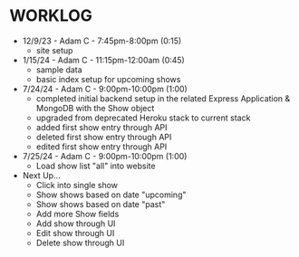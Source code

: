 # WORKLOG

- 12/9/23 - Adam C - 7:45pm-8:00pm (0:15)
    - site setup
- 1/15/24 - Adam C - 11:15pm-12:00am (0:45)
    - sample data
    - basic index setup for upcoming shows
- 7/24/24 - Adam C - 9:00pm-10:00pm (1:00)
    - completed initial backend setup in the related Express Application & MongoDB with the Show object
    - upgraded from deprecated Heroku stack to current stack
    - added first show entry through API
    - deleted first show entry through API
    - edited first show entry through API
- 7/25/24 - Adam C - 9:00pm-10:00pm (1:00)
    - Load show list "all" into website
- Next Up...
    - Click into single show
    - Show shows based on date "upcoming"
    - Show shows based on date "past"
    - Add more Show fields
    - Add show through UI
    - Edit show through UI
    - Delete show through UI
